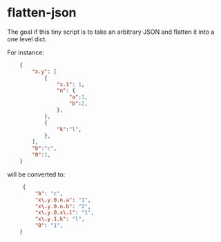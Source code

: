 # flatten-json

The goal if this tiny script is to take an arbitrary JSON and flatten it into a one level dict.

For instance:
```json
    {
        "x.y": [
            {
                "x.1": 1,
                "n": {
                    "a":1,
                    "b":2,
                },
            },
            {
                "k":"l",
            },
        ],
        "b":"c",
        "0":1,
    }
```
will be converted to:
```json
     {
         "b": "c",
         "x\.y.0.n.a": "1",
         "x\.y.0.n.b": "2",
         "x\.y.0.x\.1": "1",
         "x\.y.1.k": "l",
         "0": "1",
    }
```

